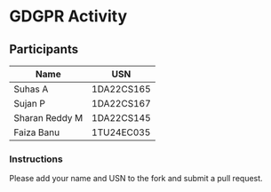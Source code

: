 # GDGPR Activity

## Participants

| Name   | USN        |
|--------|------------|
| Suhas A| 1DA22CS165 |
| Sujan P| 1DA22CS167 |
| Sharan Reddy M| 1DA22CS145|
| Faiza Banu| 1TU24EC035|

### Instructions
Please add your name and USN to the fork and submit a pull request.

